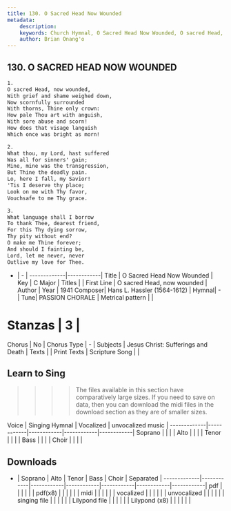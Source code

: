 ```yaml
---
title: 130. O Sacred Head Now Wounded
metadata:
    description: 
    keywords: Church Hymnal, O Sacred Head Now Wounded, O sacred Head, now wounded, 
    author: Brian Onang'o
---
```



## 130. O SACRED HEAD NOW WOUNDED

```txt
1.
O sacred Head, now wounded,
With grief and shame weighed down,
Now scornfully surrounded
With thorns, Thine only crown:
How pale Thou art with anguish,
With sore abuse and scorn!
How does that visage languish
Which once was bright as morn!

2.
What thou, my Lord, hast suffered
Was all for sinners' gain;
Mine, mine was the transgression,
But Thine the deadly pain.
Lo, here I fall, my Savior!
'Tis I deserve thy place;
Look on me with Thy favor,
Vouchsafe to me Thy grace.

3.
What language shall I borrow
To thank Thee, dearest friend,
For this Thy dying sorrow,
Thy pity without end?
O make me Thine forever;
And should I fainting be,
Lord, let me never, never
Outlive my love for Thee.

```

- |   -  |
-------------|------------|
Title | O Sacred Head Now Wounded |
Key | C Major |
Titles |  |
First Line | O sacred Head, now wounded |
Author | 
Year | 1941
Composer| Hans L. Hassler (1564-1612) |
Hymnal|  - |
Tune| PASSION CHORALE |
Metrical pattern | |
# Stanzas | 3 |
Chorus | No |
Chorus Type | - |
Subjects | Jesus Christ: Sufferings and Death |
Texts |  |
Print Texts | 
Scripture Song |  |
  
## Learn to Sing

>>>> The files available in this section have comparatively large sizes. If you need to save on data, then you can download the midi files in the download section as they are of smaller sizes.

Voice |  Singing Hymnal | Vocalized | unvocalized music |
-------------|------------|------------|------------|------------|
Soprano | | | |
Alto | | | |
Tenor | | | |
Bass | | | |
Choir | | | |

## Downloads

- |  Soprano | Alto | Tenor | Bass | Choir | Separated |
-------------|------------|------------|------------|------------|------------|------------|
pdf | | | | | |
pdf(x8) | | | | | |
midi | | | | | |
vocalized | | | | | |
unvocalized | | | | | |
singing file | | | | | |
Lilypond file | | | | | |
Lilypond (x8) | | | | | |
  
